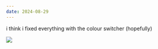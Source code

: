 ```yaml
---
date: 2024-08-29
---
```


i think i fixed everything with the colour switcher (hopefully)

![](https://i.imgur.com/6hzqqOe.png)
